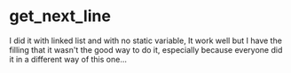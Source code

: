 # get_next_line
I did it with linked list and with no static variable, It work well but I have the filling that it wasn't the good way to do it, especially because everyone did it in a different way of this one...
